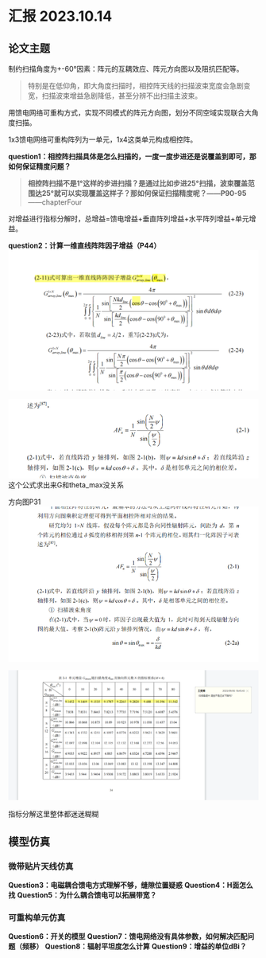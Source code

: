# 汇报 2023.10.14

## 论文主题

制约扫描角度为+-60°因素：阵元的互耦效应、阵元方向图以及阻抗匹配等。
>特别是在低仰角，即大角度扫描时，相控阵天线的扫描波束宽度会急剧变宽，扫描波束增益急剧降低，甚至分辨不出扫描主波束。

用馈电网络可重构方式，实现不同模式的阵元方向图，划分不同空域实现联合大角度扫描。
 
 1x3馈电网络可重构阵列为一单元，1x4这类单元构成相控阵。
 
 **question1：相控阵扫描具体是怎么扫描的，一度一度步进还是说覆盖到即可，那如何保证精度问题？**
  >**相控阵扫描不是1°这样的步进扫描？是通过比如步进25°扫描，波束覆盖范围达25°就可以实现覆盖这样子？那如何保证扫描精度呢？——P90-95**  ——chapterFour

对增益进行指标分解时，总增益=馈电增益+垂直阵列增益+水平阵列增益+单元增益。

**question2：计算一维直线阵阵因子增益（P44）**
![计算一维直线阵阵因子增益](/imgs/2023-10-14/KxCIpxvaibYnxu1o.png)

![方向图](/imgs/2023-10-14/FLW79GZqt2IoYS9q.png)
这个公式求出来G和theta_max没关系

方向图P31
![方向图P31](/imgs/2023-10-14/WxB7Aie53hUSS7hJ.png)

![单元增益](/imgs/2023-10-14/UBjaAkmeOHqf5OPq.png)

指标分解这里整体都迷迷糊糊

## 模型仿真
### 微带贴片天线仿真
**Question3：电磁耦合馈电方式理解不够，缝隙位置疑惑**
**Question4：H面怎么找**
**Question5：为什么耦合馈电可以拓展带宽？**
### 可重构单元仿真
**Question6：开关的模型**
**Question7：馈电网络没有具体参数，如何解决匹配问题（频移）**
**Question8：辐射平坦度怎么计算**
**Question9：增益的单位dBi？**



<!--stackedit_data:
eyJoaXN0b3J5IjpbLTkyNDAwOTU1Miw1NzM0NTI5MzksLTk1Nz
U2Mjk2Nl19
-->